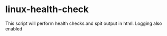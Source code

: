 # linux-health-check
This script will perform health checks and spit output in html. Logging also enabled
